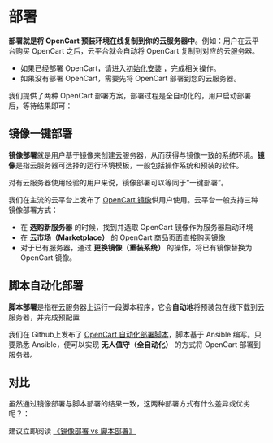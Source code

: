 # 部署

**部署就是将 OpenCart 预装环境在线复制到你的云服务器中**。例如：用户在云平台购买 OpenCart 之后，云平台就会自动将 OpenCart 复制到对应的云服务器。

- 如果已经部署 OpenCart，请进入[初始化安装](/zh/stack-installation.md) ，完成相关操作。
- 如果没有部署 OpenCart，需要先将 OpenCart 部署到您的云服务器。

我们提供了两种 OpenCart 部署方案，部署过程是全自动化的，用户启动部署后，等待结果即可：

## 镜像一键部署

**镜像部署**就是用户基于镜像来创建云服务器，从而获得与镜像一致的系统环境。**镜像**是指云服务器可选择的运行环境模板，一般包括操作系统和预装的软件。

对有云服务器使用经验的用户来说，镜像部署可以等同于“一键部署”。

我们在主流的云平台上发布了 [OpenCart 镜像](https://apps.websoft9.com/opencart)供用户使用。云平台一般支持三种镜像部署方式：

* 在 **选购新服务器** 的时候，找到并选取 OpenCart 镜像作为服务器启动环境
* 在 **云市场（Marketplace）**  的 OpenCart 商品页面直接购买镜像
* 对于已有服务器，通过 **更换镜像（重装系统）** 的操作，将已有镜像替换为 OpenCart 镜像。

## 脚本自动化部署

**脚本部署**是指在云服务器上运行一段脚本程序，它会**自动地**将预装包在线下载到云服务器，并完成预配置

我们在 Github上发布了 [OpenCart 自动化部署脚本](https://github.com/Websoft9/ansible-opencart)，脚本基于 Ansible 编写。只要熟悉 Ansible，便可以实现 **无人值守（全自动化）** 的方式将 OpenCart 部署到服务器。

## 对比

虽然通过镜像部署与脚本部署的结果一致，这两种部署方式有什么差异或优劣呢？：

建议立即阅读 [《镜像部署 vs 脚本部署》](https://support.websoft9.com/docs/faq/zh/bz-product.html#镜像部署-vs-脚本部署)